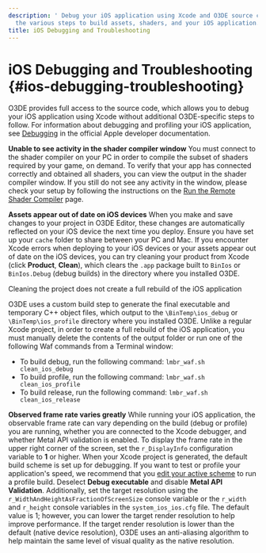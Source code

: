 ```yaml
---
description: ' Debug your iOS application using Xcode and O3DE source code. Troubleshoot
  the various steps to build assets, shaders, and your iOS application. '
title: iOS Debugging and Troubleshooting
---
```

# iOS Debugging and Troubleshooting {#ios-debugging-troubleshooting}

O3DE provides full access to the source code, which allows you to debug your iOS application using Xcode without additional O3DE\-specific steps to follow\. For information about debugging and profiling your iOS application, see [Debugging](https://developer.apple.com/support/debugging/) in the official Apple developer documentation\.

**Unable to see activity in the shader compiler window**
You must connect to the shader compiler on your PC in order to compile the subset of shaders required by your game, on demand\. To verify that your app has connected correctly and obtained all shaders, you can view the output in the shader compiler window\. If you still do not see any activity in the window, please check your setup by following the instructions on the [Run the Remote Shader Compiler](/docs/userguide/mobile/ios/game-building#ios-run-the-remote-shader-compiler) page\.

**Assets appear out of date on iOS devices**
When you make and save changes to your project in O3DE Editor, these changes are automatically reflected on your iOS device the next time you deploy\. Ensure you have set up your `cache` folder to share between your PC and Mac\. If you encounter Xcode errors when deploying to your iOS devices or your assets appear out of date on the iOS devices, you can try cleaning your product from Xcode \(click **Product**, **Clean**\), which clears the `.app` package built to `BinIos` or `BinIos.Debug` \(debug builds\) in the directory where you installed O3DE\.

Cleaning the project does not create a full rebuild of the iOS application

O3DE uses a custom build step to generate the final executable and temporary C\+\+ object files, which output to the `\BinTemp\ios_debug` or `\BinTemp\ios_profile` directory where you installed O3DE\. Unlike a regular Xcode project, in order to create a full rebuild of the iOS application, you must manually delete the contents of the output folder or run one of the following Waf commands from a Terminal window:
+ To build debug, run the following command: `lmbr_waf.sh clean_ios_debug`
+ To build profile, run the following command: `lmbr_waf.sh clean_ios_profile`
+ To build release, run the following command: `lmbr_waf.sh clean_ios_release`

**Observed frame rate varies greatly**
While running your iOS application, the observable frame rate can vary depending on the build \(debug or profile\) you are running, whether you are connected to the Xcode debugger, and whether Metal API validation is enabled\. To display the frame rate in the upper right corner of the screen, set the `r_DisplayInfo` configuration variable to **1** or higher\. When your Xcode project is generated, the default build scheme is set up for debugging\. If you want to test or profile your application's speed, we recommend that you [edit your active scheme](https://help.apple.com/xcode/mac/current/#/devcc15e6912) to run a profile build\. Deselect **Debug executable** and disable **Metal API Validation**\. Additionally, set the target resolution using the `r_WidthAndHeightAsFractionOfScreenSize` console variable or the `r_width` and `r_height` console variables in the `system_ios_ios.cfg` file\. The default value is 1; however, you can lower the target render resolution to help improve performance\. If the target render resolution is lower than the default \(native device resolution\), O3DE uses an anti\-aliasing algorithm to help maintain the same level of visual quality as the native resolution\.